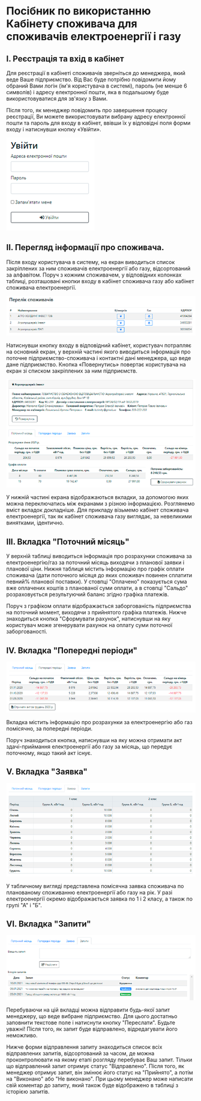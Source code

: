 # Посібник по використанню Кабінету споживача для споживачів електроенергії і газу

## I. Реєстрація та вхід в кабінет

Для реєстрації в кабінеті споживачів зверніться до менеджера, який веде Ваше підприємство. Від Вас буде потрібно повідомити йому обраний Вами логін (ім'я користувача в системі), пароль (не менше 6 символів) і адресу електронної пошти, яка в подальшому буде використовуватися для зв'язку з Вами.

Після того, як менеджер повідомить про завершення процесу реєстрації, Ви можете використовувати вибрану адресу електронної пошти та пароль для входу в кабінет, ввівши їх у відповідні поля форми входу і натиснувши кнопку «Увійти».

![Діалог входу в кабінет.](https://raw.githubusercontent.com/AlexGenK/Consumers_cabinet_LTKE/master/readme_img/img01.png)

## IІ. Перегляд інформації про споживача.

Після входу користувача в систему, на екран виводиться список закріплених за ним споживачів електроенергії або газу, відсортований за алфавітом. Поруч з кожним споживачем, у відповідних колонках таблиці, розташовані кнопки входу в кабінет споживача газу або кабінет споживача електроенергії.

![Список споживачів](https://raw.githubusercontent.com/AlexGenK/Consumers_cabinet_LTKE/master/readme_img/img02.png)

Натиснувши кнопку входу в відповідний кабінет, користувач потрапляє на основний екран, у верхній частині якого виводиться інформація про поточне підприємство-споживача і контактні дані менеджера, що веде дане підприємство. Кнопка «Повернутись» повертає користувача на екран зі списком закріплених за ним підприємств.

![Інформація про споживача](https://raw.githubusercontent.com/AlexGenK/Consumers_cabinet_LTKE/master/readme_img/img03.png)

У нижній частині екрана відображаються вкладки, за допомогою яких можна переключатись між екранами з різною інформацією. Розглянемо вміст вкладок докладніше. Для прикладу візьмемо кабінет споживача електроенергії, так як кабінет споживача газу виглядає, за невеликими винятками, ідентично.

## IІІ. Вкладка "Поточний місяць"

У верхній таблиці виводиться інформація про розрахунки споживача за електроенергію/газ за поточний місяць виходячи з планової заявки і планової ціни. Нижня таблиця містить інформацію про графік оплати споживача (дати поточного місяця до яких споживач повинен сплатити певний% планової поставки). У стовпці "Оплачено" показується сума вже оплачених коштів з планованої суми оплати, а в стовпці "Сальдо" розраховується результуючий баланс згідно графіка платежів.

Поруч з графіком оплати відображається заборгованість підприємства на поточний момент, виходячи з прийнятого графіка платежів.
Нижче знаходиться кнопка "Сформувати рахунок", натиснувши на яку користувач може згенерувати рахунок на оплату суми поточної заборгованості.

## IV. Вкладка "Попередні періоди"

![Попередні періоди](https://raw.githubusercontent.com/AlexGenK/Consumers_cabinet_LTKE/master/readme_img/img04.png)

Вкладка містить інформацію про розрахунки за електроенергію або газ помісячно, за попередні періоди.

Поруч знаходиться кнопка, натиснувши на яку можна отримати акт здачі-приймання електроенергії або газу за місяць, що передує поточному, якщо такий акт існує.

## V. Вкладка "Заявка"

![Заявка](https://raw.githubusercontent.com/AlexGenK/Consumers_cabinet_LTKE/master/readme_img/img05.png)

У табличному вигляді представлена помісячна заявка споживача по планованому споживанню електроенергії або газу на рік. У разі електроенергії окремо відображається заявка по 1 і 2 класу, а також по групі "А" і "Б".

## VI. Вкладка "Запити"

![Запити](https://raw.githubusercontent.com/AlexGenK/Consumers_cabinet_LTKE/master/readme_img/img06.png)

Перебуваючи на цій вкладці можна відправити будь-якої запит менеджеру, що веде вибране підприємство. Для цього достатньо заповнити текстове поле і натиснути кнопку "Переслати". Будьте уважні! Після того, як запит буде відправлено, відредагувати його неможливо.

Нижче форми відправлення запиту знаходиться список всіх відправлених запитів, відсортований за часом, де можна проконтролювати на якому етапі розгляду перебуває Ваш запит. Тільки що відправлений запит отримує статус "Відправлено". Після того, як менеджер отримує запит, він змінює його статус на "Прийнято", а потім на "Виконано" або "Не виконано". При цьому менеджер може написати свій коментар до запиту, який також буде відображено в таблиці з історією запитів.
